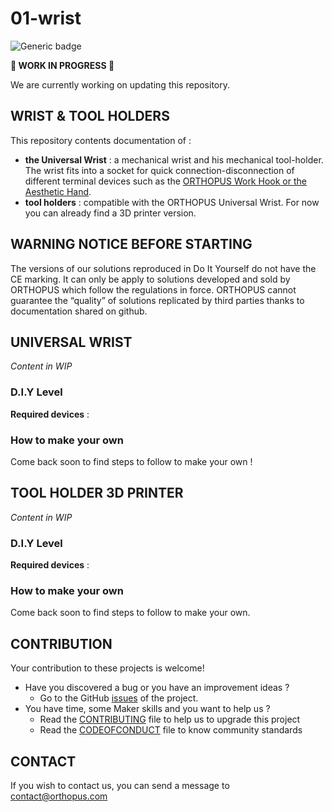 # 01-wrist

![Generic badge](https://img.shields.io/badge/CE_Mark-NO-critical.svg)

**🚧 WORK IN PROGRESS 🚧** 

We are currently working on updating this repository.



## WRIST & TOOL HOLDERS

This repository contents documentation of : 

- **the Universal Wrist** : a mechanical wrist and his mechanical tool-holder. The wrist fits into a socket for quick connection-disconnection of different terminal devices such as the [ORTHOPUS Work Hook or the Aesthetic Hand](https://orthopus.com/en/upper-limb-prosthetics/).
- **tool holders** : compatible with the ORTHOPUS Universal Wrist. For now you can already find a 3D printer version. 



## WARNING NOTICE BEFORE STARTING

The versions of our solutions reproduced in Do It Yourself do not have the CE marking. It can only be apply to solutions developed and sold by ORTHOPUS which follow the regulations in force.
ORTHOPUS cannot guarantee the “quality” of solutions replicated by third parties thanks to documentation shared on github.



## UNIVERSAL WRIST

*Content in WIP* 



### D.I.Y Level

**Required devices** : 



### How to make your own

Come back soon to find steps to follow to make your own !


## TOOL HOLDER 3D PRINTER

*Content in WIP* 

### D.I.Y Level

**Required devices** : 


### How to make your own

Come back soon to find steps to follow to make your own.


## CONTRIBUTION

Your contribution to these projects is welcome!

* Have you discovered a bug or you have an improvement ideas ?
  * Go to the GitHub [issues](https://github.com/orthopus/01-wrist/issues) of the project.
* You have time, some Maker skills and you want to help us ?
  * Read the [CONTRIBUTING](CONTRIBUTING.md) file to help us to upgrade this project
  * Read the [CODEOFCONDUCT](CODEOFCONDUCT.md) file to know community standards


## CONTACT

If you wish to contact us, you can send a message to contact@orthopus.com
